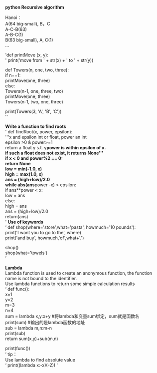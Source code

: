 **python Recursive algorithm** <br/>

Hanoi：<br/>
A(64 big-small), B，C<br/>
A-C-B(63)<br/>
A-B-C(1)<br/>
B(63 big-small), A, C(1)<br/>
...<br/>

'def printMove (x, y):<br/>'
    print('move from ' + str(x) +  ' to '  + str(y))<br/>

def Towers(n, one, two, three):<br/>
    if n==1:<br/>
        printMove(one, three)<br/>
    else:<br/>
       Towers(n-1, one, three, two)<br/>
       printMove(one, three)<br/>
       Towers(n-1, two, one, three)<br/>

print(Towers(3, 'A', 'B', 'C'))<br/>
''

**Write a function to find roots**<br/>
'
def findRoot(x, power, epsilon):<br/>
    '''x and epsilon int or float, power an int<br/>
    epsilon >0 & power>=1<br/>
    return a float y s.t. y**power is within epsilon of x.<br/>
    if such a float does not exist, it returns None'''<br/>
    if x < 0 and power%2 == 0:<br/>
        return None<br/>
    low = min(-1.0, x)<br/>
    high = max(1.0, x)<br/>
    ans = (high+low)/2.0<br/>
    while abs(ans**power -x) > epsilon:<br/>
       if ans**power < x:<br/>
           low = ans<br/>
       else:<br/>
           high = ans<br/>
       ans = (high+low)/2.0<br/>
    return(ans)<br/>
'
**Use of keywords**<br/>
‘
def shop(where='store',what='pasta', howmuch='10 pounds'):<br/>
    print('I want you to go to the', where)<br/>
    print('and buy', howmuch,'of',what+'.')<br/>

shop()<br/>
shop(what='towels')<br/>
’

**Lambda**<br/>
Lambda function is used to create an anonymous function, the function name is not bound to the identifier.<br/>
Use lambda functions to return some simple calculation results<br/>
‘
def func():<br/>
    x=1<br/>
    y=2<br/>
    m=3<br/>
    n=4<br/>
    sum = lambda x,y:x+y #将lambda和变量sum绑定，sum就是函数名<br/>
    print(sum)  #输出的是lambda函数的地址<br/>
    sub = lambda m,n:m-n<br/>
    print(sub)<br/>
    return sum(x,y)+sub(m,n)<br/>

print(func())<br/>
’
tip：<br/>
Use lambda to find absolute value<br/>
‘
print((lambda x:-x)(-2))
'

